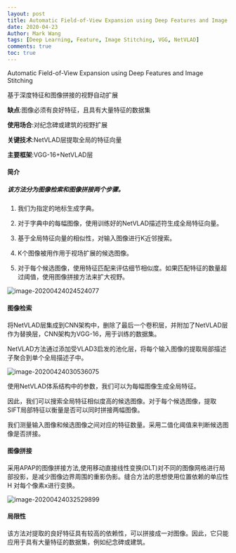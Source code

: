 ```yaml
---
layout: post
title: Automatic Field-of-View Expansion using Deep Features and Image Stitching
date: 2020-04-23
Author: Mark Wang
tags: [Deep Learning, Feature, Image Stitching, VGG, NetVLAD]
comments: true
toc: true
---
```


Automatic Field-of-View Expansion using Deep Features and Image Stitching

基于深度特征和图像拼接的视野自动扩展

__缺点__:图像必须有良好特征，且具有大量特征的数据集

__使用场合__:对纪念碑或建筑的视野扩展

__关键技术__:NetVLAD层提取全局的特征向量

__主要框架__:VGG-16+NetVLAD层

#### 简介

##### 该方法分为图像检索和图像拼接两个步骤。

1. 我们为指定的地标生成字典。

2. 对于字典中的每幅图像，使用训练好的NetVLAD描述符生成全局特征向量。

3. 基于全局特征向量的相似性，对输入图像进行K近邻搜索。

4. K个图像被用作用于视场扩展的候选图像。

5. 对于每个候选图像，使用特征匹配来评估细节相似度。如果匹配特征的数量超过阈值，使用图像拼接方法来扩大视野。

![image-20200424024524077](https://raw.githubusercontent.com/416215983/MarkWang/blob/master/_posts//images/image-20200424024524077.png)

#### 图像检索

将NetVLAD层集成到CNN架构中，删除了最后一个卷积层，并附加了NetVLAD层作为替换层，CNN架构为VGG-16，用于训练的数据集。

NetVLAD方法通过添加受VLAD3启发的池化层，将每个输入图像的提取局部描述子聚合到单个全局描述子中。

![image-20200424030536075](https://raw.githubusercontent.com/416215983/MarkWang/blob/master/_posts//images/image-20200424030536075.png)

使用NetVLAD体系结构中的参数，我们可以为每幅图像生成全局特征。

因此，我们可以搜索全局特征相似度高的候选图像。对于每个候选图像，提取SIFT局部特征以衡量是否可以同时拼接两幅图像。

我们测量输入图像和候选图像之间对应的特征数量。采用二值化阈值来判断候选图像是否拼接。

#### 图像拼接

采用APAP的图像拼接方法,使用移动直接线性变换(DLT)对不同的图像网格进行局部投影，是减少图像边界周围的重影伪影。缝合方法的思想使用位置依赖的单应性H 对每个像素x进行变换。

![image-20200424032529899](https://raw.githubusercontent.com/416215983/MarkWang/blob/master/_posts//images/image-20200424032529899.png)

#### 局限性

该方法对提取的良好特征具有较高的依赖性，可以拼接成一对图像。因此，它只能应用于具有大量特征的数据集，例如纪念碑或建筑。

